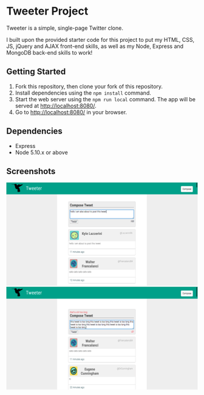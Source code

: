 # Tweeter Project

Tweeter is a simple, single-page Twitter clone.

I built upon the provided starter code for this project to put my HTML, CSS, JS, jQuery and AJAX front-end skills, as well as my Node, Express and MongoDB back-end skills to work!

## Getting Started

1. Fork this repository, then clone your fork of this repository.
2. Install dependencies using the `npm install` command.
3. Start the web server using the `npm run local` command. The app will be served at <http://localhost:8080/>.
4. Go to <http://localhost:8080/> in your browser.

## Dependencies

- Express
- Node 5.10.x or above

## Screenshots

!["Screenshot of tweet compose box"](https://github.com/haggisbreakfast/tweeter/blob/master/docs/creating%20tweet.PNG?raw=true)
!["Screenshot demonstrating error message"](https://github.com/haggisbreakfast/tweeter/blob/master/docs/too%20long%20tweet.PNG?raw=true)
